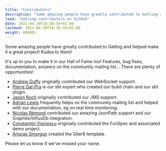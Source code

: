 ```yaml
---
title: "Contributors"
description: "Some amazing people have greatly contributed to Gatling and helped make it a great project!"
lead: "Gatling contributors on GitHub"
date: 2021-04-20T18:30:56+02:00
lastmod: 2021-04-20T18:30:56+02:00
weight: 009001
---
```


Some amazing people have greatly contributed to Gatling and helped make it a great project!
Kudos to them!

It's up to you to make it in our Hall of Fame too!
Features, bug fixes, documentation, answers on the community mailing list...
There are plenty of opportunities!

* [Andrew Duffy](https://github.com/amjjd) originally contributed our WebSocket support.
* [Pierre Dal-Pra](https://github.com/pdalpra) is our sbt expert who created our build chain and our sbt plugin.
* [Jason Koch](https://github.com/jasonk000) originally contributed our JMS support.
* [Adrian Lewis](https://github.com/aidylewis) frequently helps on the community mailing list and helped with our documentation, eg on real time monitoring.
* [Nicolas Rémond](https://github.com/nremond) contributed our amazing JsonPath support and our Graphite/InfluxDb integration.
* [Constantijn Visinescu](https://github.com/constantijn) originally contributed the FunSpec and associated demo project.
* [Arturas Smorgun](https://github.com/asarturas) created the Giter8 template.

Please let us know if we've missed your name.
